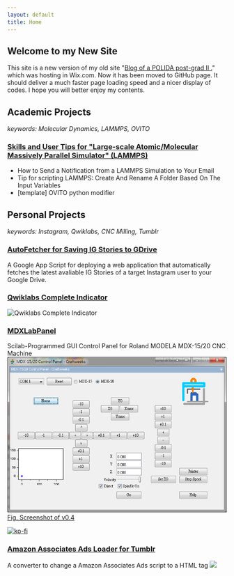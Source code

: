 ```yaml
---
layout: default
title: Home
---
```


## <i class='fas fa-bong'></i> Welcome to my New Site

This site is a new version of my old site "<a href="http://chrisfung1125.wixsite.com/research-blog/" target="_blank">Blog of a POLIDA post-grad II .</a>" which was hosting in Wix.com. Now it has been moved to GitHub page. It should deliver a much faster page loading speed and a nicer display of codes. I hope you will better enjoy my contents.

## Academic Projects

_keywords: Molecular Dynamics, LAMMPS, OVITO_ 

### <i class='fas fa-atom'></i> [Skills and User Tips for "Large-scale Atomic/Molecular Massively Parallel Simulator" (LAMMPS)](/tag/lammps)

- How to Send a Notification from a LAMMPS Simulation to Your Email
- Tip for scripting LAMMPS: Create And Rename A Folder Based On The Input Variables
- [template] OVITO python modifier


## Personal Projects

_keywords: Instagram, Qwiklabs, CNC Milling, Tumblr_ 

### <i class="fab fa-instagram"></i>  [AutoFetcher for Saving IG Stories to GDrive](/AutoFetcher-IG-Stories-to-GDrive/) <i class='fas fa-cloud-download-alt'></i><i class='fab fa-google-drive'></i>

A Google App Script for deploying a web application that automatically fetches the latest avaliable IG Stories of a target Instagram user to your Google Drive.

### <i class='fas fa-flask'></i> [Qwiklabs Complete Indicator](/blog/qwiklabs/Userscript-for-Labelling-Completed-Qwiklabs) <i class='fas fa-tasks'></i>

![Qwiklabs Complete Indicator](https://github.com/chriskyfung/qwiklabs-complete-indicator/raw/master/demo-image2.png)

### <i class='fas fa-wrench'></i> <a href="https://www.craftweeks.com/software/mdxlabpanel" target="_blank">MDXLabPanel</a> <i class='fas fa-tachometer-alt'></i>

Scilab-Programmed GUI Control Panel for Roland MODELA MDX-15/20 CNC Machine
<a href='https://www.craftweeks.com/software/mdxlabpanel' target="_blank"><img src='https://github.com/Craftweeks/modela_mdx-15_20_control_panel_scilab/raw/master/Screenshot%20of%20v0.4.1.png' alt='image'><br />Fig. Screenshot of v0.4</a>

[![ko-fi](https://www.ko-fi.com/img/githubbutton_sm.svg)](https://ko-fi.com/A465478P)

### <i class='fab fa-amazon'></i><i class='fab fa-tumblr-square'></i> <a href="https://github.com/chriskyfung/amzn_assoc_loader_for_tumblr" target="_blank">Amazon Associates Ads Loader for Tumblr</a> <i class='fab fa-js'></i>

A converter to change a Amazon Associates Ads script to a HTML tag
<a href="https://github.com/chriskyfung/amzn_assoc_loader_for_tumblr" target="_blank"><img src="/images/posts/amzn_assoc_loader_for_tumblr.png" width="700"></a>
